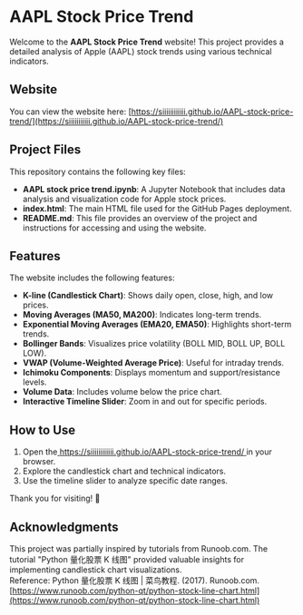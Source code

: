 # AAPL Stock Price Trend

Welcome to the **AAPL Stock Price Trend** website! This project provides a detailed analysis of Apple (AAPL) stock trends using various technical indicators.

## Website

You can view the  website here:   [https://siiiiiiiiiiii.github.io/AAPL-stock-price-trend/](https://siiiiiiiiiii.github.io/AAPL-stock-price-trend/)

## Project Files

This repository contains the following key files:
- **AAPL stock price trend.ipynb**: A Jupyter Notebook that includes data analysis and visualization code for Apple stock prices.
- **index.html**: The main HTML file used for the GitHub Pages deployment.
- **README.md**: This file provides an overview of the project and instructions for accessing and using the website.

## Features

The website includes the following features:
- **K-line (Candlestick Chart)**: Shows daily open, close, high, and low prices.
- **Moving Averages (MA50, MA200)**: Indicates long-term trends.
- **Exponential Moving Averages (EMA20, EMA50)**: Highlights short-term trends.
- **Bollinger Bands**: Visualizes price volatility (BOLL MID, BOLL UP, BOLL LOW).
- **VWAP (Volume-Weighted Average Price)**: Useful for intraday trends.
- **Ichimoku Components**: Displays momentum and support/resistance levels.
- **Volume Data**: Includes volume below the price chart.
- **Interactive Timeline Slider**: Zoom in and out for specific periods.

## How to Use

1. Open the[ https://siiiiiiiiiiii.github.io/AAPL-stock-price-trend/ ](https://siiiiiiiiiii.github.io/AAPL-stock-price-trend/)in your browser.
2. Explore the candlestick chart and technical indicators.
3. Use the timeline slider to analyze specific date ranges.

Thank you for visiting! 🎉

## Acknowledgments
This project was partially inspired by tutorials from Runoob.com. The tutorial "Python 量化股票 K 线图" provided valuable insights for implementing candlestick chart visualizations.  
Reference: Python 量化股票 K 线图 | 菜鸟教程. (2017). Runoob.com.  
[https://www.runoob.com/python-qt/python-stock-line-chart.html](https://www.runoob.com/python-qt/python-stock-line-chart.html)

